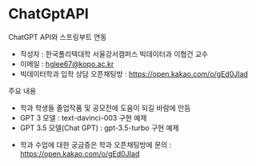 # ChatGptAPI
ChatGPT API와 스프링부트 연동

* 작성자 : 한국폴리텍대학 서울강서캠퍼스 빅데이터과 이협건 교수
* 이메일 : hglee67@kopo.ac.kr
* 빅데이터학과 입학 상담 오픈채팅방 : https://open.kakao.com/o/gEd0JIad

주요 내용
 - 학과 학생들 졸업작품 및 공모전에 도움이 되길 바람에 만듬
 - GPT 3 모델 : text-davinci-003 구현 예제
 - GPT 3.5 모델(Chat GPT) : gpt-3.5-turbo 구현 예제
 
* 학과 수업에 대한 궁금증은 학과 오픈채팅방에 문의 : https://open.kakao.com/o/gEd0JIad
